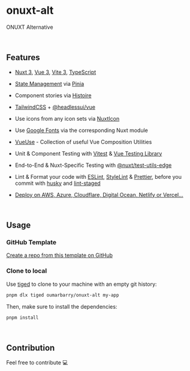 # onuxt-alt

ONUXT Alternative

<br>

## Features

- [Nuxt 3](https://v3.nuxtjs.org), [Vue 3](https://vuejs.org), [Vite 3](https://vitejs.dev), [TypeScript](https://www.typescriptlang.org)

- [State Management](./src/stores) via [ Pinia](https://pinia.esm.dev/)

- Component stories via [Histoire](https://histoire.dev)

- [TailwindCSS](https://tailwindcss.nuxtjs.org) + [@headlessui/vue](https://headlessui.com/vue/menu)

- Use icons from any icon sets via [NuxtIcon](https://github.com/nuxt-modules/icon)

- Use [Google Fonts](https://google-fonts.nuxtjs.org) via the corresponding Nuxt module

- [VueUse](https://github.com/antfu/vueuse) - Collection of useful Vue Composition Utilities

- Unit & Component Testing with [Vitest](https://github.com/vitest-dev/vitest) & [Vue Testing Library](https://testing-library.com/docs/vue-testing-library/intro)

- End-to-End & Nuxt-Specific Testing with [@nuxt/test-utils-edge](https://v3.nuxtjs.org/guide/going-further/testing)

- Lint & Format your code with [ESLint](https://eslint.org), [StyleLint](https://stylelint.io) & [Prettier](https://prettier.io), before you commit with [husky](https://github.com/typicode/husky) and [lint-staged](https://github.com/okonet/lint-staged)

- [Deploy on AWS, Azure, Cloudflare, Digital Ocean, Netlify or Vercel...](https://v3.nuxtjs.org/guide/deploy/presets/)

<br>

## Usage

### GitHub Template

[Create a repo from this template on GitHub](https://github.com/oumarbarry/onuxt-alt/generate)

### Clone to local

Use [tiged](https://github.com/tiged/tiged) to clone to your machine with an empty git history:

```bash
pnpm dlx tiged oumarbarry/onuxt-alt my-app

```

Then, make sure to install the dependencies:

```bash
pnpm install
```

<br>

## Contribution

Feel free to contribute 💻
